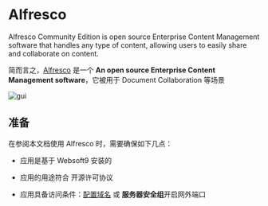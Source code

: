 # Alfresco

Alfresco Community Edition is open source Enterprise Content Management software that handles any type of content, allowing users to easily share and collaborate on content.

简而言之，[Alfresco](https://www.alfresco.com/) 是一个 **An open source Enterprise Content Management software**，它被用于 Document Collaboration  等场景


![gui](https://libs.websoft9.com/Websoft9/DocsPicture/en/alfresco/alfresco-arcgui-websoft9.png)


## 准备

在参阅本文档使用 Alfresco 时，需要确保如下几点：

- 应用是基于 Websoft9 安装的

- 应用的用途符合 [](https://opensource.org/licenses/Apache-2.0) 开源许可协议

- 应用具备访问条件：[配置域名](./guide/appsetdomain) 或 **服务器安全组**开启网外端口